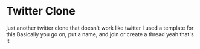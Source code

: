 # Twitter Clone
 just another twitter clone that doesn't work like twitter
I used a template for this
Basically you go on, put a name, and join or create a thread
yeah that's it
